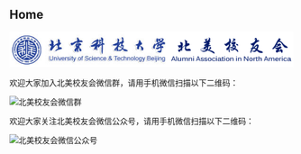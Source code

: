 Home
-------------------------------
![北美校友会](images/ustbaana_logo.gif)

欢迎大家加入北美校友会微信群，请用手机微信扫描以下二维码：

![北美校友会微信群](https://dl.dropboxusercontent.com/u/2705545/20150214WechatGroup/qrcode.png)

欢迎大家关注北美校友会微信公众号，请用手机微信扫描以下二维码：

![北美校友会微信公众号](https://dl.dropboxusercontent.com/u/2705545/20150214WechatGroup/mp_ustbaana_qrcode.jpg)
